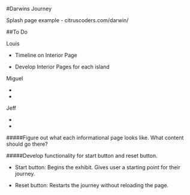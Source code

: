 #Darwins Journey

Splash page example - citruscoders.com/darwin/

##To Do

Louis

* Timeline on Interior Page

* Develop Interior Pages for each island

Miguel

*

*

Jeff

*

*

#####Figure out what each informational page looks like.  What content should go there?

#####Develop functionality for start button and reset button.

* Start button:  Begins the exhibit. Gives user a starting point for their journey.

* Reset button:  Restarts the journey without reloading the page.




